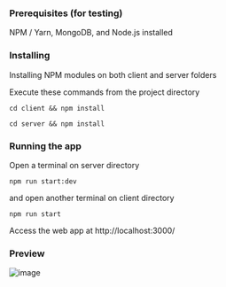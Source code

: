 ### Prerequisites (for testing)

NPM / Yarn, MongoDB, and Node.js installed

### Installing

Installing NPM modules on both client and server folders

Execute these commands from the project directory

```
cd client && npm install
```

```
cd server && npm install
```

### Running the app

Open a terminal on server directory

```
npm run start:dev
```

and open another terminal on client directory
```
npm run start
```

Access the web app at http://localhost:3000/

### Preview
![image](https://user-images.githubusercontent.com/11045113/142147534-b82d5758-00d0-43a6-99b2-2d396df14670.png)
